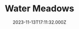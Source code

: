 ---
date: 2023-11-13T17:11:32.000Z
title: Water Meadows
latitude: 52.038561169492404
longitude: 0.7234260806208037
category: checkin
---